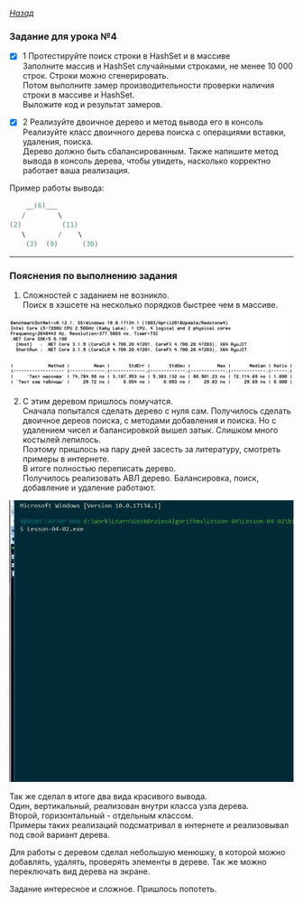 ﻿*[Назад](./../README.md)*  
  
### Задание для урока №4  
  
- [X] 1 Протестируйте поиск строки в HashSet и в массиве  
Заполните массив и HashSet случайными строками, не менее 10 000 строк. Строки можно сгенерировать.  
Потом выполните замер производительности проверки наличия строки в массиве и HashSet.  
Выложите код и результат замеров.  

- [X] 2 Реализуйте двоичное дерево и метод вывода его в консоль  
Реализуйте класс двоичного дерева поиска с операциями вставки, удаления, поиска.  
Дерево должно быть сбалансированным. Также напишите метод вывода в консоль дерева, чтобы увидеть, 
насколько корректно работает ваша реализация.  

Пример работы вывода:  

```cs  
    __(6)___
   /        \
(2)          (11)
   \        /    \
    (3)  (9)      (30)
```  
  
---  
  
### Пояснения по выполнению задания  
  
1) Сложностей с заданием не возникло.  
Поиск в хэшсете на несколько порядков быстрее чем в массиве.  
  
![Результат](Docs/lesson-04-01.png "Результат")  
    
2) С этим деревом пришлось помучатся.  
Сначала попытался сделать дерево с нуля сам. Получилось сделать двоичное дереов поиска, 
с методами добавления и поиска. Но с удалением чисел и балансировкой вышел затык. 
Слишком много костылей лепилось.  
Поэтому пришлось на пару дней засесть за литературу, смотреть примеры в интернете.  
В итоге полностью переписать дерево.  
Получилось реализовать АВЛ дерево. Балансировка, поиск, добавление и удаление работают.  
  
![Результат](Docs/lesson-04-02.gif "Результат")  
  
Так же сделал в итоге два вида красивого вывода.  
Один, вертикальный, реализован внутри класса узла дерева.  
Второй, горизонтальный - отдельным классом.  
Примеры таких реализаций подсматривал в интернете и реализовывал под свой вариант дерева.  
  
Для работы с деревом сделал небольшую менюшку, в которой можно добавлять, удалять, 
проверять элементы в дереве. Так же можно переключать вид дерева на экране.  
  
Задание интересное и сложное. Пришлось попотеть.  
  

    